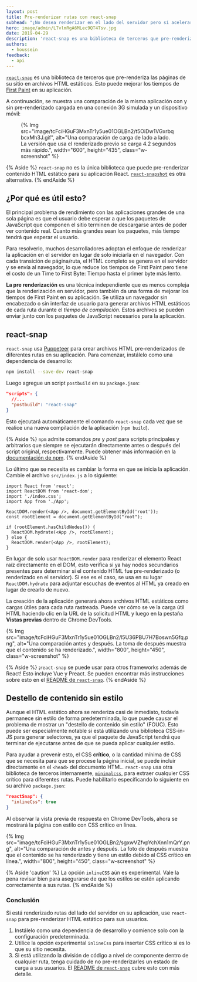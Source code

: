 ```yaml
---
layout: post
title: Pre-renderizar rutas con react-snap
subhead: "¿No desea renderizar en el lado del servidor pero sí acelerar el rendimiento de su sitio React? ¡Pruebe el pre-renderizado!"
hero: image/admin/LTvlmRgA6MLec9QT4Tsv.jpg
date: 2019-04-29
description: 'react-snap es una biblioteca de terceros que pre-renderiza las páginas de su sitio en archivos HTML estáticos. Esto puede mejorar los tiempos de First Paint: Primer Trazado en su aplicación.'
authors:
  - houssein
feedback:
  - api
---
```


[`react-snap`](https://github.com/stereobooster/react-snap) es una biblioteca de terceros que pre-renderiza las páginas de su sitio en archivos HTML estáticos. Esto puede mejorar los tiempos de [First Paint](https://developers.google.com/web/fundamentals/performance/user-centric-performance-metrics#first_paint_and_first_contentful_paint) en su aplicación.

A continuación, se muestra una comparación de la misma aplicación con y sin pre-renderizado cargada en una conexión 3G simulada y un dispositivo móvil:

<figure class="w-figure">{% Img src="image/tcFciHGuF3MxnTr1y5ue01OGLBn2/t5OiDw1VGxrbqbcxMh3J.gif", alt="Una comparación de carga de lado a lado. La versión que usa el renderizado previo se carga 4.2 segundos más rápido.", width="600", height="435", class="w-screenshot" %}</figure>

{% Aside %} `react-snap` no es la única biblioteca que puede pre-renderizar contenido HTML estático para su aplicación React. [`react-snapshot`](https://github.com/geelen/react-snapshot) es otra alternativa. {% endAside %}

## ¿Por qué es útil esto?

El principal problema de rendimiento con las aplicaciones grandes de una sola página es que el usuario debe esperar a que los paquetes de JavaScript que componen el sitio terminen de descargarse antes de poder ver contenido real. Cuanto más grandes sean los paquetes, más tiempo tendrá que esperar el usuario.

Para resolverlo, muchos desarrolladores adoptan el enfoque de renderizar la aplicación en el servidor en lugar de solo iniciarla en el navegador. Con cada transición de página/ruta, el HTML completo se genera en el servidor y se envía al navegador, lo que reduce los tiempos de First Paint pero tiene el costo de un Time to First Byte: Tiempo hasta el primer byte más lento.

**La pre renderización** es una técnica independiente que es menos compleja que la renderización en servidor, pero también da una forma de mejorar los tiempos de First Paint en su aplicación. Se utiliza un navegador sin encabezado o sin interfaz de usuario para generar archivos HTML estáticos de cada ruta durante el *tiempo de compilación*. Estos archivos se pueden enviar junto con los paquetes de JavaScript necesarios para la aplicación.

## react-snap

`react-snap` usa [Puppeteer](https://github.com/GoogleChrome/puppeteer) para crear archivos HTML pre-renderizados de diferentes rutas en su aplicación. Para comenzar, instálelo como una dependencia de desarrollo:

```bash
npm install --save-dev react-snap
```

Luego agregue un script `postbuild` en su  `package.json`:

```json
"scripts": {
  //...
  "postbuild": "react-snap"
}
```

Esto ejecutará automáticamente el comando `react-snap` cada vez que se realice una nueva compilación de la aplicación (`npm build`).

{% Aside %} `npm` admite comandos *pre* y *post* para scripts principales y arbitrarios que siempre se ejecutarán directamente antes o después del script original, respectivamente. Puede obtener más información en la [documentación de npm](https://docs.npmjs.com/misc/scripts). {% endAside %}

Lo último que se necesita es cambiar la forma en que se inicia la aplicación. Cambie el archivo `src/index.js` a lo siguiente:

```js/6,8-12/5
import React from 'react';
import ReactDOM from 'react-dom';
import './index.css';
import App from './App';

ReactDOM.render(<App />, document.getElementById('root'));
const rootElement = document.getElementById("root");

if (rootElement.hasChildNodes()) {
  ReactDOM.hydrate(<App />, rootElement);
} else {
  ReactDOM.render(<App />, rootElement);
}
```

En lugar de solo usar `ReactDOM.render` para renderizar el elemento React raíz directamente en el DOM, esto verifica si ya hay nodos secundarios presentes para determinar si el contenido HTML fue pre-renderizado (o renderizado en el servidor). Si ese es el caso, se usa en su lugar `ReactDOM.hydrate` para adjuntar escuchas de eventos al HTML ya creado en lugar de crearlo de nuevo.

La creación de la aplicación generará ahora archivos HTML estáticos como cargas útiles para cada ruta rastreada. Puede ver cómo se ve la carga útil HTML haciendo clic en la URL de la solicitud HTML y luego en la pestaña **Vistas previas** dentro de Chrome DevTools.

{% Img src="image/tcFciHGuF3MxnTr1y5ue01OGLBn2/l5U36PBU7H7Boswn5Gfq.png", alt="Una comparación antes y después. La toma de después muestra que el contenido se ha renderizado.", width="800", height="450", class="w-screenshot" %}

{% Aside %} ¡`react-snap` se puede usar para otros frameworks además de React! Esto incluye Vue y Preact. Se pueden encontrar más instrucciones sobre esto en el <a href="https://github.com/stereobooster/react-snap" data-md-type="link">README de `react-snap`</a>. {% endAside %}

## Destello de contenido sin estilo

Aunque el HTML estático ahora se renderiza casi de inmediato, todavía permanece sin estilo de forma predeterminada, lo que puede causar el problema de mostrar un "destello de contenido sin estilo" (FOUC). Esto puede ser especialmente notable si está utilizando una biblioteca CSS-in-JS para generar selectores, ya que el paquete de JavaScript tendrá que terminar de ejecutarse antes de que se pueda aplicar cualquier estilo.

Para ayudar a prevenir esto, el CSS **crítico**, o la cantidad mínima de CSS que se necesita para que se procese la página inicial, se puede incluir directamente en el `<head>` del documento HTML. `react-snap` usa otra biblioteca de terceros internamente, [`minimalcss`](https://github.com/peterbe/minimalcss), para extraer cualquier CSS crítico para diferentes rutas. Puede habilitarlo especificando lo siguiente en su archivo `package.json`:

```json
"reactSnap": {
  "inlineCss": true
}
```

Al observar la vista previa de respuesta en Chrome DevTools, ahora se mostrará la página con estilo con CSS crítico en línea.

{% Img src="image/tcFciHGuF3MxnTr1y5ue01OGLBn2/sgxwVZfvpYchXnn1mQrY.png", alt="Una comparación de antes y después. La foto de después muestra que el contenido se ha renderizado y tiene un estilo debido al CSS crítico en línea.", width="800", height="450", class="w-screenshot" %}

{% Aside 'caution' %} La opción `inlineCSS` aún es experimental. Vale la pena revisar bien para asegurarse de que los estilos se estén aplicando correctamente a sus rutas. {% endAside %}

### Conclusión

Si está renderizado rutas del lado del servidor en su aplicación, use `react-snap` para pre-renderizar HTML estático para sus usuarios.

1. Instálelo como una dependencia de desarrollo y comience solo con la configuración predeterminada.
2. Utilice la opción experimental `inlineCss` para insertar CSS crítico si es lo que su sitio necesita.
3. Si está utilizando la división de código a nivel de componente dentro de cualquier ruta, tenga cuidado de no pre-renderizarles un estado de carga a sus usuarios. El [README de `react-snap`](https://github.com/stereobooster/react-snap#async-components) cubre esto con más detalle.
